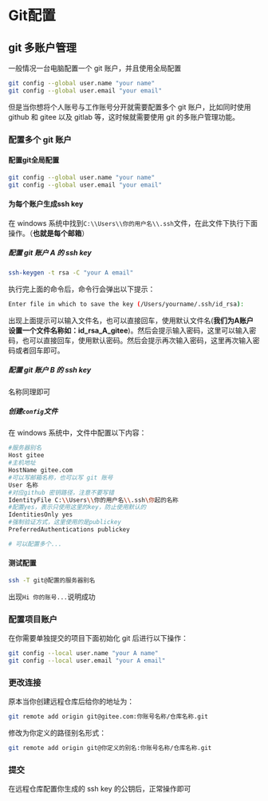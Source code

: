# Git配置
## git 多账户管理

一般情况一台电脑配置一个 git 账户，并且使用全局配置

```bash
git config --global user.name "your name"
git config --global user.email "your email"
```

但是当你想将个人账号与工作账号分开就需要配置多个 git 账户，比如同时使用 github 和 gitee 以及 gitlab 等，这时候就需要使用 git 的多账户管理功能。

### 配置多个 git 账户

#### 配置git全局配置

```bash
git config --global user.name "your name"
git config --global user.email "your email"
```

#### 为每个账户生成ssh key

在 windows 系统中找到`C:\\Users\\你的用户名\\.ssh`文件，在此文件下执行下面操作。（**也就是每个邮箱**）

##### 配置 git 账户 A 的 ssh key

```bash
ssh-keygen -t rsa -C "your A email"
```

执行完上面的命令后，命令行会弹出以下提示：

```bash
Enter file in which to save the key (/Users/yourname/.ssh/id_rsa): 
```

出现上面提示可以输入文件名，也可以直接回车，使用默认文件名(**我们为A账户设置一个文件名称如：id_rsa_A_gitee**)。然后会提示输入密码，这里可以输入密码，也可以直接回车，使用默认密码。然后会提示再次输入密码，这里再次输入密码或者回车即可。

##### 配置 git 账户 B 的 ssh key

名称同理即可

##### 创建`config`文件

在 windows 系统中，文件中配置以下内容：

```bash
#服务器别名
Host gitee
#主机地址
HostName gitee.com
#可以写邮箱名称，也可以写 git 账号
User 名称
#对应github 密钥路径，注意不要写错
IdentityFile C:\\Users\\你的用户名\\.ssh\你起的名称
#配置yes，表示只使用这里的key，防止使用默认的
IdentitiesOnly yes
#强制验证方式，这里使用的是publickey
PreferredAuthentications publickey

# 可以配置多个...

```

#### 测试配置

```bash
ssh -T git@配置的服务器别名
```

出现`Hi 你的账号...`说明成功

### 配置项目账户

在你需要单独提交的项目下面初始化 git 后进行以下操作：

```bash
git config --local user.name "your A name"
git config --local user.email "your A email"
```

### 更改连接

原本当你创建远程仓库后给你的地址为：

```bash
git remote add origin git@gitee.com:你账号名称/仓库名称.git
```

修改为你定义的路径别名形式：

```bash
git remote add origin git@你定义的别名:你账号名称/仓库名称.git
```

### 提交

在远程仓库配置你生成的 ssh key 的公钥后，正常操作即可

